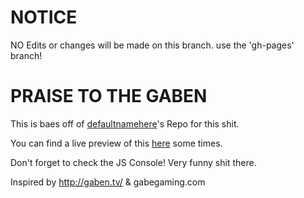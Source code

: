 NOTICE
=========================
NO Edits or changes will be made on this branch. use the 'gh-pages' branch! 


PRAISE TO THE GABEN
=========================
This is baes off of [defaultnamehere](https://github.com/defaultnamehere/defaultnamehere.github.io)'s Repo for this shit. 

You can find a live preview of this [here](http://FGKServers.com/gabe) some times.

Don't forget to check the JS Console! Very funny shit there. 

Inspired by http://gaben.tv/ & gabegaming.com
